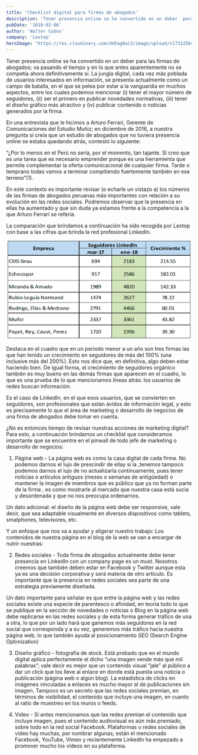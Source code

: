 ```yaml
---
title: 'Checklist digital para firmas de abogados'
description: 'Tener presencia online se ha convertido en un deber  para las firmas de abogados'
pubDate: '2018-02-06'
author: 'Walter Cobos'
company: 'Lextop'
heroImage: "https://res.cloudinary.com/dm5ag0ai3/image/upload/v1731256462/checklist_xrzzyf.jpg"
---
```

Tener presencia online se ha convertido en un deber  para las firmas de abogados; va pasando el tiempo y en lo que antes aparentemente no se competía ahora definitivamente sí. La jungla digital, cada vez más poblada de usuarios interesados en información, se presenta actualmente como un campo de batalla, en el que se pelea por estar a la vanguardia en muchos aspectos, entre los cuales podemos mencionar (i) tener el mayor número de seguidores, (ii) ser el primero en publicar novedades normativas, (iii) tener el diseño gráfico más atractivo y (iv) publicar contenido o noticias generados por  la firma.

En una entrevista que le hicimos a Arturo Ferrari, Gerente de Comunicaciones del Estudio Muñiz; en diciembre de 2016, a nuestra pregunta si creía que un estudio de abogados que no tuviera presencia online se estaba quedando atrás, contestó lo siguiente:  

“¿Por lo menos en el Perú no sería, por el momento, tan tajante. Sí creo que es una tarea que es necesario emprender porque es una herramienta que permite complementar la oferta comunicacional de cualquier firma. Tarde o temprano todas vamos a terminar compitiendo fuertemente también en ese terreno”(1).

En este contexto es importante revisar (o echarle un vistazo a) los números de las firmas de abogados peruanas más importantes  con relación a su evolución en las redes sociales. Podremos observar que la presencia en ellas ha aumentado y que sin duda ya estamos frente a la competencia a la que Arturo Ferrari se refería.

La comparación que brindamos a continuación ha sido  recogida por Lextop  con base a las cifras que brinda la red profesional LinkedIn.

![Cuadro comparativo](/public/images/cuadro.png "Cuadro comparativo")

Destaca en el cuadro que en un periodo menor a un año son tres firmas las que han tenido un crecimiento en seguidores de más del 100% (una inclusive más del 200%). Esto nos dice que, en definitiva, algo deben estar haciendo bien. De igual forma, el crecimiento de seguidores orgánico también es muy bueno en las demás firmas que aparecen en el cuadro, lo que  es una prueba de lo que mencionamos líneas atrás: los usuarios de redes buscan información. 

Es el caso de LinkedIn, en el que  esos usuarios, que se convierten en seguidores, son profesionales que están  ávidos de información legal, y esto es precisamente lo que el área de marketing o desarrollo de negocios de una firma de abogados debe tomar en cuenta.

¿No es entonces tiempo de revisar nuestras acciones de marketing digital? Para esto, a continuación brindamos un checklist que consideramos importante que se encuentre en el pinwall de todo jefe de marketing o desarrollo de negocios:

1. Página web - La página web es como la casa digital de cada firma. No podemos darnos el lujo de prescindir de ellay si la ,tenemos tampoco podemos darnos el lujo de no actualizarla continuamente, pues  tener noticias o artículos antiguos (meses o semanas de antigüedad) o mantener la imagen de miembros que es público que ya no forman parte de la firma , es como mostrarle al mercado que nuestra casa está sucia y desordenada y que no nos preocupa ordenarnos.

Un dato adicional: el diseño de la página web debe ser responsive, vale decir, que sea adaptable visualmente en diversos dispositivos como tablets, smatphones, televisores, etc. 

Y un enfoque que nos va a ayudar y aligerar nuestro trabajo: Los contenidos de nuestra página en el blog de la web se van a encargar de nutrir nuestras:

2. Redes sociales - Toda firma de abogados actualmente debe tener presencia en LinkedIn con un company page es un must. Nosotros creemos que también deben estar en Facebook y Twitter  aunque esta ya es una decisión corporativa y será materia de otro artículo. Es importante que la presencia en redes sociales sea parte de una estrategia previamente diseñada.

Un dato importante para señalar es  que entre la página web y las redes sociales existe una especie de parentesco o afinidad, en teoría todo lo que se publique en la sección de novedades o noticias o Blog en la página web debe replicarse en las redes sociales y de esta forma generar tráfico de una a otra, lo que por un lado hará que ganemos más seguidores en la red social que corresponda y a su vez, generemos más tráfico hacia nuestra página web, lo que también ayuda al posicionamiento SEO (Search Engine Optimization)

3. Diseño gráfico - fotografía de stock. Está probado que en el mundo digital aplica perfectamente el dicho “una imagen vende más que mil palabras”; vale decir es mejor que un contenido visual “jale” al público a dar un click que los lleve al enlace en donde está puesta una noticia o publicación (página web o algún blog). La estadística de clicks en imágenes vinculadas a enlaces es mucho mayor al de publicaciones sin imagen. Tampoco es un secreto que las redes sociales premian, en términos de visibilidad, el contenido que incluye una imagen, en cuanto al ratio de muestreo en los muros o feeds.

4. Video - Si antes mencionamos que las redes premian el contenido que incluye imagen, pues el contenido audiovisual es aún más premiado, sobre todo en la red social Facebook. Plataformas o redes sociales de video hay muchas, por nombrar algunas, están el mencionado Facebook, YouTube, Vimeo y recientemente LinkedIn ha empezado a promover mucho los vídeos en su plataforma.